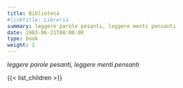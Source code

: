 ```yaml
---
title: Biblioteca
#linktitle: Libreria
summary: leggere parole pesanti, leggere menti pensanti
date: 1983-06-21T00:00:00
type: book
weight: 1
---
```

_leggere parole pesanti, leggere menti pensanti_

{{< list_children >}}